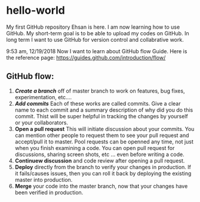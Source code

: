 # hello-world
My first GitHub repository
Ehsan is here. I am now learning how to use GitHub. My short-term goal is to be able to upload my codes on GitHub. In long term I want to use GitHub for version control and collabrative work.

9:53 am, 12/19/2018
Now I want to learn about GitHub flow Guide.
Here is the reference page: https://guides.github.com/introduction/flow/
## GitHub flow:
1. ***Create a branch*** off of master branch to work on features, bug fixes, experimentation, etc....
2. ***Add commits*** Each of these works are called commits. Give a clear name to each commit and a summary description of why did you do this commit. Thist will be super helpful in tracking the changes by yourself or your collaborators.
3. **Open a pull request** This will initiate discussion about your commits.  You can mention other people to request them to see your pull request and accept/pull it to master. Pool requests can be openned any time, not just when you finish examining a code. You can open pull request for discussions, sharing screen shots, etc ... even before writing a code.
4. **Continuew discussion** and code review after opening a pull request. 
5. **Deploy** directly from the branch to verify your changes in production. If it fails/causes issues, then you can roll it back by deploying the existing master into production.
6. **Merge** your code into the master branch, now that your changes have been verified in production.
